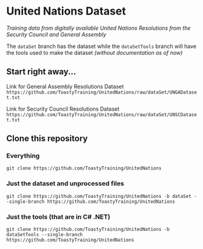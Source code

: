 # United Nations Dataset

<i>Training data from digitally available United Nations Resolutions from the Security Council and General Assembly</i> 

The `dataSet` branch has the dataset while the `dataSetTools` branch will have the tools used to make the dataset *(without documentation as of now)*

## Start right away...

Link for General Assembly Resolutions Dataset `https://github.com/ToastyTraining/UnitedNations/raw/dataSet/UNGADataset.txt` 

Link for Security Council Resolutions Dataset `https://github.com/ToastyTraining/UnitedNations/raw/dataSet/UNSCDataset.txt`

## Clone this repository

### Everything

`git clone https://github.com/ToastyTraining/UnitedNations`

### Just the dataset and unprocessed files

`git clone https://github.com/ToastyTraining/UnitedNations -b dataSet --single-branch https://github.com/ToastyTraining/UnitedNations`

### Just the tools (that are in C# .NET)

`git clone https://github.com/ToastyTraining/UnitedNations -b dataSetTools --single-branch https://github.com/ToastyTraining/UnitedNations`
